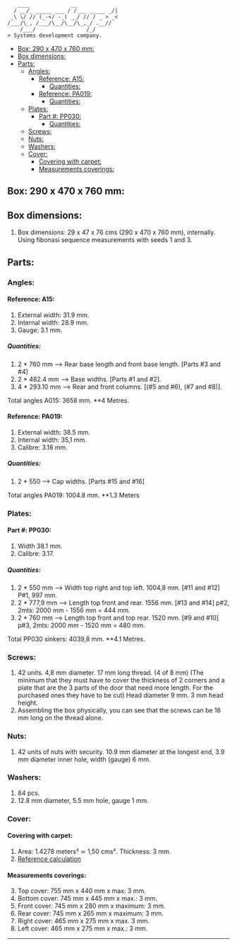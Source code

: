 ```console
   ____             __             
  / __/_ _____ ___ / /___ _____ _/|
 _\ \/ // (_-</ -_) __/ // / _ > _<
/___/\_, /___/\__/\__/\_,_/ .__//  
    /___/                /_/       
> Systems development company.
```

- [Box: 290 x 470 x 760 mm:](#box-290-x-470-x-760-mm)
- [Box dimensions:](#box-dimensions)
- [Parts:](#parts)
  - [Angles:](#angles)
    - [Reference: A15:](#reference-a15)
      - [Quantities:](#quantities)
    - [Reference: PA019:](#reference-pa019)
      - [Quantities:](#quantities-1)
  - [Plates:](#plates)
    - [Part #: PP030:](#part--pp030)
      - [Quantities:](#quantities-2)
  - [Screws:](#screws)
  - [Nuts:](#nuts)
  - [Washers:](#washers)
  - [Cover:](#cover)
    - [Covering with carpet:](#covering-with-carpet)
    - [Measurements coverings:](#measurements-coverings)

## Box: 290 x 470 x 760 mm:

## Box dimensions:

1. Box dimensions: 29 x 47 x 76 cms (290 x 470 x 760 mm), internally. Using fibonasi sequence measurements with seeds 1 and 3.

## Parts:

### Angles:

#### Reference: A15:

1. External width: 31.9 mm.
2. Internal width: 28.9 mm.
3. Gauge: 3.1 mm.

##### Quantities:

1. 2 * 760 mm --> Rear base length and front base length. [Parts #3 and #4]
2. 2 * 482.4 mm --> Base widths.  [Parts #1 and #2].
3. 4 * 293.10 mm --> Rear and front columns. [(#5 and #6), (#7 and #8)].

Total angles A015: 3658 mm. **4 Metres.

#### Reference: PA019:

1. External width: 38.5 mm.
2. Internal width: 35,1 mm.
3. Calibre: 3.18 mm.

##### Quantities: 

1. 2 * 550 --> Cap widths. [Parts #15 and #16]

Total angles PA019: 1004.8 mm. **1.3 Meters

### Plates:

#### Part #: PP030:
   
1. Width 38.1 mm.
2. Calibre: 3.17.

##### Quantities:

1. 2 * 550 mm --> Width top right and top left. 1004,8 mm. [#11 and #12] P#1, 997 mm. 
2. 2 * 777,9 mm --> Length top front and rear. 1556 mm. [#13 and #14] p#2, 2mts: 2000 mm - 1556 mm = 444 mm.
3. 2 * 760 mm --> Length top front and top rear. 1520 mm. [#9 and #10] p#3, 2mts: 2000 mm - 1520 mm = 480 mm.

Total PP030 sinkers: 4039,8 mm. **4.1 Metres.

### Screws:

1. 42 units. 4,8 mm diameter. 17 mm long thread. (4 of 8 mm) (The minimum that they must have to cover the thickness of 2 corners and a plate that are the 3 parts of the door that need more length. For the purchased ones they have to be cut) Head diameter 9 mm. 3 mm head height.
2. Assembling the box physically, you can see that the screws can be 16 mm long on the thread alone.

### Nuts:

1. 42 units of nuts with security. 10.9 mm diameter at the longest end, 3.9 mm diameter inner hole, width (gauge) 6 mm.

### Washers:

1. 84 pcs.
2. 12.8 mm diameter, 5.5 mm hole, gauge 1 mm.

### Cover:

#### Covering with carpet:

1. Area: 1.4278 meters² ≃ 1,50 cms².  Thickness: 3 mm.
2. [Reference calculation](https://www.calculator.net/surface-area-calculator.html?rtanklength=0.76&rtanklengthunit=meters&rtankwidth=0.29&rtankwidthunit=meters&rtankheight=0.47&rtankheightunit=meters&rectcal=Calculate#rectangular)

#### Measurements coverings:

3. Top cover: 755 mm x 440 mm x max: 3 mm.
4. Bottom cover: 745 mm x 445 mm x max.: 3 mm.
5. Front cover: 745 mm x 280 mm x maximum: 3 mm.
6. Rear cover: 745 mm x 265 mm x maximum: 3 mm.
7. Right cover: 465 mm x 275 mm x max. 3 mm.
8. Left cover: 465 mm x 275 mm x max.: 3 mm.

----